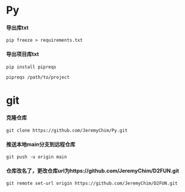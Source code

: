 # Py

#### 导出库txt
`pip freeze > requirements.txt`


#### 导出项目库txt
`pip install pipreqs`

`pipreqs /path/to/project`

# git
#### 克隆仓库
`git clone https://github.com/JeremyChim/Py.git`

#### 推送本地main分支到远程仓库
`git push -u origin main`

#### 仓库改名了，更改仓库url为https://github.com/JeremyChim/D2FUN.git
`git remote set-url origin https://github.com/JeremyChim/D2FUN.git`
